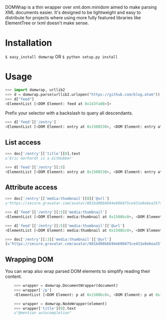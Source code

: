 DOMWrap is a thin wrapper over xml.dom.minidom aimed to make parsing XML documents easier. It's designed to be lightweight and easy to distribute for projects where using more fully featured libraries like ElementTree or lxml doesn't make sense.

# Installation
```$ easy_install domwrap```
OR
```$ python setup.py install```

# Usage	
```python
>>> import domwrap, urllib2
>>> d = domwrap.parse(urllib2.urlopen("https://github.com/blog.atom"))
>>> d["feed"]
<ElementList [<DOM Element: feed at 0x143fa08>]>
```

Prefix your selector with a backslash to query all descendants.

```python
>>> d['feed']['/entry']
<ElementList [<DOM Element: entry at 0x1508530>, <DOM Element: entry at 0x1508e40>, <DOM Element: entry at 0x150e788>, <DOM Element: entry at 0x15140d0>, <DOM Element: entry at 0x15149e0>, <DOM Element: entry at 0x151a328>, <DOM Element: entry at 0x151ac38>, <DOM Element: entry at 0x151f580>, <DOM Element: entry at 0x151fe90>, <DOM Element: entry at 0x15237b0>, <DOM Element: entry at 0x15290f8>, <DOM Element: entry at 0x1529a08>, <DOM Element: entry at 0x152d350>, <DOM Element: entry at 0x152dc60>, <DOM Element: entry at 0x15325a8>]>
```

## List access

```python
>>> doc['/entry']['title'][0].text
u'Eric Gerhardt is a GitHubber'

>>> d['feed']['/entry'][:5]
<ElementList [<DOM Element: entry at 0x1508530>, <DOM Element: entry at 0x1508e40>, <DOM Element: entry at 0x150e788>, <DOM Element: entry at 0x15140d0>, <DOM Element: entry at 0x15149e0>]>
```

## Attribute access

```python
>>> doc['/entry']['media:thumbnail'][0]['@url']
u'https://secure.gravatar.com/avatar/881bd08b6b94e600475ce431e8e6ea35?s=30&d=https://a248.e.akamai.net/assets.github.com%2Fimages%2Fgravatars%2Fgravatar-140.png'

>>> d['feed']['/entry'][:5]['media:thumbnail']
<ElementList [<DOM Element: media:thumbnail at 0x1508bc0>, <DOM Element: media:thumbnail at 0x150e508>, <DOM Element: media:thumbnail at 0x150ee18>, <DOM Element: media:thumbnail at 0x1514760>, <DOM Element: media:thumbnail at 0x151a0a8>]>

>>> d['feed']['/entry'][:5]['media:thumbnail']['@url']
<ElementList [<DOM Element: media:thumbnail at 0x1508bc0>, <DOM Element: media:thumbnail at 0x150e508>, <DOM Element: media:thumbnail at 0x150ee18>, <DOM Element: media:thumbnail at 0x1514760>, <DOM Element: media:thumbnail at 0x151a0a8>]>

>>> doc['/entry'][:3]['media:thumbnail']['@url']
[u'https://secure.gravatar.com/avatar/881bd08b6b94e600475ce431e8e6ea35?s=30&d=https://a248.e.akamai.net/assets.github.com%2Fimages%2Fgravatars%2Fgravatar-140.png', u'https://secure.gravatar.com/avatar/b8dbb1987e8e5318584865f880036796?s=30&d=https://a248.e.akamai.net/assets.github.com%2Fimages%2Fgravatars%2Fgravatar-140.png', u'https://secure.gravatar.com/avatar/bbe5dc8dcf248706525ab76f46185520?s=30&d=https://a248.e.akamai.net/assets.github.com%2Fimages%2Fgravatars%2Fgravatar-140.png']
```
	
## Wrapping DOM

You can wrap also wrap parsed DOM elements to simplify reading their content.

```python	
	>>> wrapper = domwrap.DocumentWrapper(document)
	>>> wrapper['/p']
	<ElementList [<DOM Element: p at 0x1508bc0>, <DOM Element: p at 0x150e508>, <DOM Element: p at 0x150ee18>, <DOM Element: p at 0x1514760>, <DOM Element: p at 0x151a0a8>]>

	>>> wrapper = domwrap.NodeWrapper(element)
	>>> wrapper['title'][0].text
	u"@mention autocompletion"
```